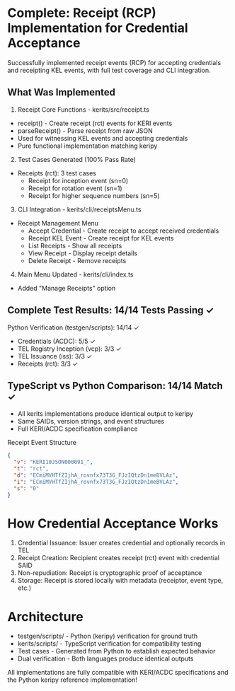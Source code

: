# Complete: Receipt (RCP) Implementation for Credential Acceptance

Successfully implemented receipt events (RCP) for accepting credentials and receipting KEL events, with full test coverage and CLI integration.

## What Was Implemented
1. Receipt Core Functions - kerits/src/receipt.ts
 * receipt() - Create receipt (rct) events for KERI events
 * parseReceipt() - Parse receipt from raw JSON
 * Used for witnessing KEL events and accepting credentials
 * Pure functional implementation matching keripy

2. Test Cases Generated (100% Pass Rate)
 * Receipts (rct): 3 test cases
   * Receipt for inception event (sn=0)
   * Receipt for rotation event (sn=1)
   * Receipt for higher sequence numbers (sn=5)

3. CLI Integration - kerits/cli/receiptsMenu.ts
 * Receipt Management Menu
   * Accept Credential - Create receipt to accept received credentials
   * Receipt KEL Event - Create receipt for KEL events
   * List Receipts - Show all receipts
   * View Receipt - Display receipt details
   * Delete Receipt - Remove receipts

4. Main Menu Updated - kerits/cli/index.ts
 * Added "Manage Receipts" option

## Complete Test Results: 14/14 Tests Passing ✓

Python Verification (testgen/scripts): 14/14 ✓
 * Credentials (ACDC): 5/5 ✓
 * TEL Registry Inception (vcp): 3/3 ✓
 * TEL Issuance (iss): 3/3 ✓
 * Receipts (rct): 3/3 ✓

## TypeScript vs Python Comparison: 14/14 Match ✓

 * All kerits implementations produce identical output to keripy
 * Same SAIDs, version strings, and event structures
 * Full KERI/ACDC specification compliance

Receipt Event Structure
```json
{
  "v": "KERI10JSON000091_",
  "t": "rct",
  "d": "ECmiMVHTfZIjhA_rovnfx73T3G_FJzIQtzDn1meBVLAz",
  "i": "ECmiMVHTfZIjhA_rovnfx73T3G_FJzIQtzDn1meBVLAz",
  "s": "0"
}
```


# How Credential Acceptance Works

1. Credential Issuance: Issuer creates credential and optionally records in TEL
2. Receipt Creation: Recipient creates receipt (rct) event with credential SAID
3. Non-repudiation: Receipt is cryptographic proof of acceptance
4. Storage: Receipt is stored locally with metadata (receiptor, event type, etc.)

# Architecture
 * testgen/scripts/ - Python (keripy) verification for ground truth
 * kerits/scripts/ - TypeScript verification for compatibility testing
 * Test cases - Generated from Python to establish expected behavior
 * Dual verification - Both languages produce identical outputs

All implementations are fully compatible with KERI/ACDC specifications and the Python keripy reference implementation!